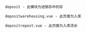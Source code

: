 ```
deposit - 此模块为进销存中的存
```

```
depositwarehousing.vue - 此页面为入库 
```

```
depositrepost.vue - 此页面为入库流水
```

